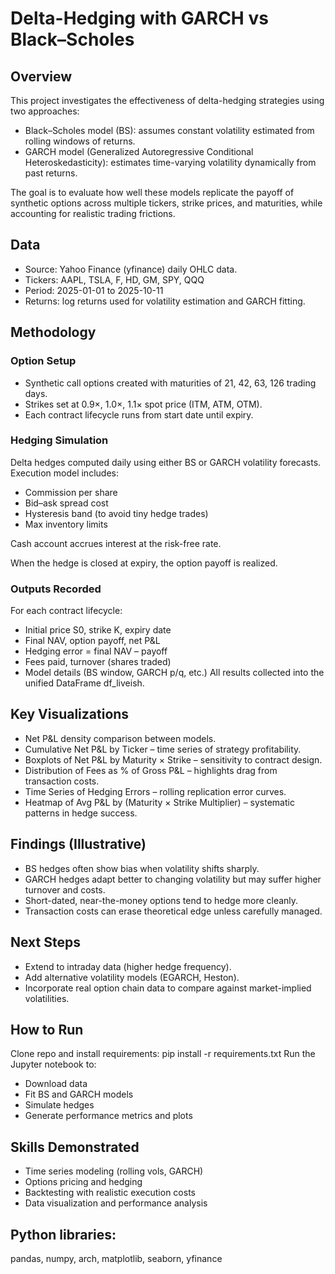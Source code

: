 # Delta-Hedging with GARCH vs Black–Scholes

## Overview
This project investigates the effectiveness of delta-hedging strategies using two approaches:
- Black–Scholes model (BS): assumes constant volatility estimated from rolling windows of returns.
- GARCH model (Generalized Autoregressive Conditional Heteroskedasticity): estimates time-varying volatility dynamically from past returns.
  
The goal is to evaluate how well these models replicate the payoff of synthetic options across multiple tickers, strike prices, and maturities, while accounting for realistic trading frictions.

## Data
- Source: Yahoo Finance (yfinance) daily OHLC data.
- Tickers: AAPL, TSLA, F, HD, GM, SPY, QQQ
- Period: 2025-01-01 to 2025-10-11
- Returns: log returns used for volatility estimation and GARCH fitting.

## Methodology
### Option Setup
- Synthetic call options created with maturities of 21, 42, 63, 126 trading days.
- Strikes set at 0.9×, 1.0×, 1.1× spot price (ITM, ATM, OTM).
- Each contract lifecycle runs from start date until expiry.

### Hedging Simulation
Delta hedges computed daily using either BS or GARCH volatility forecasts.
Execution model includes:
- Commission per share
- Bid–ask spread cost
- Hysteresis band (to avoid tiny hedge trades)
- Max inventory limits

Cash account accrues interest at the risk-free rate.

When the hedge is closed at expiry, the option payoff is realized.

### Outputs Recorded
For each contract lifecycle:
- Initial price S0, strike K, expiry date
- Final NAV, option payoff, net P&L
- Hedging error = final NAV – payoff
- Fees paid, turnover (shares traded)
- Model details (BS window, GARCH p/q, etc.)
All results collected into the unified DataFrame df_liveish.

## Key Visualizations
- Net P&L density comparison between models.
- Cumulative Net P&L by Ticker – time series of strategy profitability.
- Boxplots of Net P&L by Maturity × Strike – sensitivity to contract design.
- Distribution of Fees as % of Gross P&L – highlights drag from transaction costs.
- Time Series of Hedging Errors – rolling replication error curves.
- Heatmap of Avg P&L by (Maturity × Strike Multiplier) – systematic patterns in hedge success.
  
## Findings (Illustrative)
- BS hedges often show bias when volatility shifts sharply.
- GARCH hedges adapt better to changing volatility but may suffer higher turnover and costs.
- Short-dated, near-the-money options tend to hedge more cleanly.
- Transaction costs can erase theoretical edge unless carefully managed.

## Next Steps
- Extend to intraday data (higher hedge frequency).
- Add alternative volatility models (EGARCH, Heston).
- Incorporate real option chain data to compare against market-implied volatilities.

## How to Run
Clone repo and install requirements: pip install -r requirements.txt
Run the Jupyter notebook to:
- Download data
- Fit BS and GARCH models
- Simulate hedges
- Generate performance metrics and plots
  
## Skills Demonstrated
- Time series modeling (rolling vols, GARCH)
- Options pricing and hedging
- Backtesting with realistic execution costs
- Data visualization and performance analysis
  
## Python libraries:
pandas, numpy, arch, matplotlib, seaborn, yfinance
